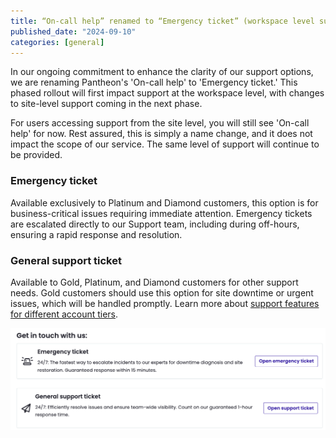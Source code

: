 ```yaml
---
title: “On-call help” renamed to “Emergency ticket” (workspace level support)
published_date: "2024-09-10"
categories: [general]
---
```


In our ongoing commitment to enhance the clarity of our support options, we are renaming Pantheon's 'On-call help' to 'Emergency ticket.' This phased rollout will first impact support at the workspace level, with changes to site-level support coming in the next phase.

For users accessing support from the site level, you will still see 'On-call help' for now. Rest assured, this is simply a name change, and it does not impact the scope of our service. The same level of support will continue to be provided.

### Emergency ticket
Available exclusively to Platinum and Diamond customers, this option is for business-critical issues requiring immediate attention. Emergency tickets are escalated directly to our Support team, including during off-hours, ensuring a rapid response and resolution.

### General support ticket
Available to Gold, Platinum, and Diamond customers for other support needs. Gold customers should use this option for site downtime or urgent issues, which will be handled promptly.
Learn more about [support features for different account tiers](/guides/support/#support-features-and-response-times).

![Emergency ticket workspace phase 1 image](../images/emergency-ticket-workspace-phase1.png)
